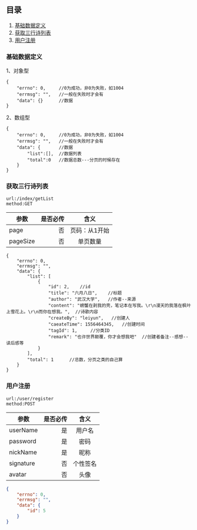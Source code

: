 ## 目录
1. <a href="#1">基础数据定义</a>
2. <a href="#2">获取三行诗列表</a>
3. <a href="#3">用户注册</a>


### <a name="1">基础数据定义</a>
1、对象型
```
{
    "errno": 0,     //0为成功，非0为失败，如1004
    "errmsg": "",   //一般在失败时才会有
    "data": {}      //数据
}
```
2、数组型
```
{
    "errno": 0,     //0为成功，非0为失败，如1004
    "errmsg": "",   //一般在失败时才会有
    "data": {       //数据
        "list":[],  //数据列表
        "total":0   //数据总数---分页的时候存在
    }      
}
```

### <a name="2">获取三行诗列表</a>
```
url:/index/getList
method:GET
```
| 参数        | 是否必传  |  含义  |
| --------   | -----:  | :----:  |
| page     | 否 |   页码：从1开始     |
| pageSize       |   否   |   单页数量   |
```
{
    "errno": 0,
    "errmsg": "",
    "data": {
        "list": [
            {
                "id": 2,    //id
                "title": "六月八日",    //标题
                "author": "武汉大学",   //作者--来源
                "content": "螃蟹在剥我的壳，笔记本在写我。\r\n漫天的我落在枫叶上雪花上。\r\n而你在想我。",  //诗歌内容
                "createBy": "leiyun",   //创建人
                "caeateTime": 1556464345,   //创建时间
                "tagId": 1,     //分类ID
                "remark": "也许世界颠覆，你才会想我吧"  //创建者备注--感想--读后感等
            }
        ],
        "total": 1      //总数，分页之类的自己算
    }
}
```

### <a name="3">用户注册</a>
```
url:/user/register
method:POST
```
| 参数        | 是否必传  |  含义  |
| --------   | -----:  | :----:  |
| userName     | 是 |   用户名    |
| password       |   是   |   密码   |
| nickName       |   是   |   昵称   |
| signature       |   否   |   个性签名   |
| avatar       |   否   |   头像   |
```json
{
    "errno": 0,
    "errmsg": "",
    "data": {
        "id": 5
    }
}
```